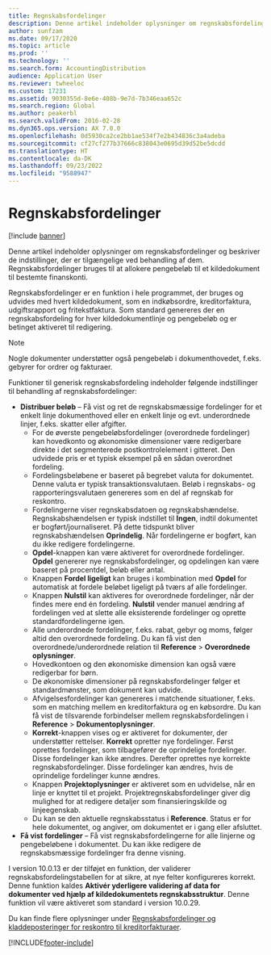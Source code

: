 ```yaml
---
title: Regnskabsfordelinger
description: Denne artikel indeholder oplysninger om regnskabsfordelinger og beskriver de indstillinger, der er tilgængelige for behandling.
author: sunfzam
ms.date: 09/17/2020
ms.topic: article
ms.prod: ''
ms.technology: ''
ms.search.form: AccountingDistribution
audience: Application User
ms.reviewer: twheeloc
ms.custom: 17231
ms.assetid: 9030355d-8e6e-408b-9e7d-7b346eaa652c
ms.search.region: Global
ms.author: peakerbl
ms.search.validFrom: 2016-02-28
ms.dyn365.ops.version: AX 7.0.0
ms.openlocfilehash: 0d5930ca2ce2bb1ae534f7e2b434836c3a4adeba
ms.sourcegitcommit: cf27cf277b37666c838043e0695d39d52be5dcdd
ms.translationtype: HT
ms.contentlocale: da-DK
ms.lasthandoff: 09/23/2022
ms.locfileid: "9588947"
---
```

# <a name="accounting-distributions"></a>Regnskabsfordelinger

[!include [banner](../includes/banner.md)]

Denne artikel indeholder oplysninger om regnskabsfordelinger og beskriver de indstillinger, der er tilgængelige ved behandling af dem. Regnskabsfordelinger bruges til at allokere pengebeløb til et kildedokument til bestemte finanskonti. 

Regnskabsfordelinger er en funktion i hele programmet, der bruges og udvides med hvert kildedokument, som en indkøbsordre, kreditorfaktura, udgiftsrapport og fritekstfaktura. Som standard genereres der en regnskabsfordeling for hver kildedokumentlinje og pengebeløb og er betinget aktiveret til redigering. 

> [!NOTE] 
> Nogle dokumenter understøtter også pengebeløb i dokumenthovedet, f.eks. gebyrer for ordrer og fakturaer. 

Funktioner til generisk regnskabsfordeling indeholder følgende indstillinger til behandling af regnskabsfordelinger:

-   **Distribuer beløb** – Få vist og ret de regnskabsmæssige fordelinger for et enkelt linje dokumenthoved eller en enkelt linje og evt. underordnede linjer, f.eks. skatter eller afgifter.
    -   For de øverste pengebeløbsfordelinger (overordnede fordelinger) kan hovedkonto og økonomiske dimensioner være redigerbare direkte i det segmenterede postkontrolelement i gitteret. Den udvidede pris er et typisk eksempel på en sådan overordnet fordeling.
    -   Fordelingsbeløbene er baseret på begrebet valuta for dokumentet. Denne valuta er typisk transaktionsvalutaen. Beløb i regnskabs- og rapporteringsvalutaen genereres som en del af regnskab for reskontro.
    -   Fordelingerne viser regnskabsdatoen og regnskabshændelse. Regnskabshændelsen er typisk indstillet til **Ingen**, indtil dokumentet er bogført/journaliseret. På dette tidspunkt bliver regnskabshændelsen **Oprindelig**. Når fordelingerne er bogført, kan du ikke redigere fordelingerne.
    -   **Opdel**-knappen kan være aktiveret for overordnede fordelinger. **Opdel** genererer nye regnskabsfordelinger, og opdelingen kan være baseret på procentdel, beløb eller antal.
    -   Knappen **Fordel ligeligt** kan bruges i kombination med **Opdel** for automatisk at fordele beløbet ligeligt på tværs af alle fordelinger.
    -   Knappen **Nulstil** kan aktiveres for overordnede fordelinger, når der findes mere end én fordeling. **Nulstil** vender manuel ændring af fordelingen ved at slette alle eksisterende fordelinger og oprette standardfordelingerne igen.
    -   Alle underordnede fordelinger, f.eks. rabat, gebyr og moms, følger altid den overordnede fordeling. Du kan få vist den overordnede/underordnede relation til **Reference** &gt; **Overordnede oplysninger**.
    -   Hovedkontoen og den økonomiske dimension kan også være redigerbar for børn.
    -   De økonomiske dimensioner på regnskabsfordelinger følger et standardmønster, som dokument kan udvide.
    -   Afvigelsesfordelinger kan genereres i matchende situationer, f.eks. som en matching mellem en kreditorfaktura og en købsordre. Du kan få vist de tilsvarende forbindelser mellem regnskabsfordelingen i **Reference** &gt; **Dokumentoplysninger**.
    -   **Korrekt**-knappen vises og er aktiveret for dokumenter, der understøtter rettelser. **Korrekt** opretter nye fordelinger. Først oprettes fordelinger, som tilbagefører de oprindelige fordelinger. Disse fordelinger kan ikke ændres. Derefter oprettes nye korrekte regnskabsfordelinger. Disse fordelinger kan ændres, hvis de oprindelige fordelinger kunne ændres.
    -   Knappen **Projektoplysninger** er aktiveret som en udvidelse, når en linje er knyttet til et projekt. Projektregnskabsfordelinger giver dig mulighed for at redigere detaljer som finansieringskilde og linjeegenskab.
    -   Du kan se den aktuelle regnskabsstatus i **Reference**. Status er for hele dokumentet, og angiver, om dokumentet er i gang eller afsluttet.
-   **Få vist fordelinger** – Få vist regnskabsfordelingerne for alle linjerne og pengebeløbene i dokumentet. Du kan ikke redigere de regnskabsmæssige fordelinger fra denne visning.

I version 10.0.13 er der tilføjet en funktion, der validerer regnskabsfordelingstabellen for at sikre, at nye felter konfigureres korrekt. Denne funktion kaldes **Aktivér yderligere validering af data for dokumenter ved hjælp af kildedokumentets regnskabsstruktur**. Denne funktion vil være aktiveret som standard i version 10.0.29. 

Du kan finde flere oplysninger under [Regnskabsfordelinger og kladdeposteringer for reskontro til kreditorfakturaer](accounting-distributions-subledger-journal-entries-vendor-invoices.md).


[!INCLUDE[footer-include](../../includes/footer-banner.md)]
